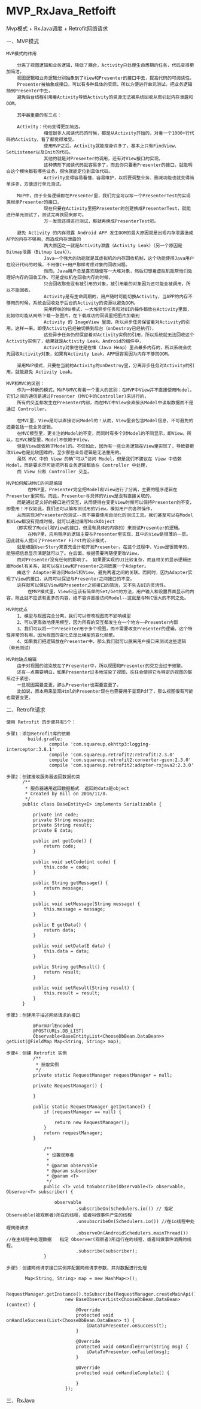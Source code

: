 # MVP_RxJava_Retfoift
Mvp模式 + RxJava调度 + Retrofit网络请求

一、MVP模式
    
    MVP模式的作用
    
        分离了视图逻辑和业务逻辑，降低了耦合，Activity只处理生命周期的任务，代码变得更加简洁。 
        视图逻辑和业务逻辑分别抽象到了View和Presenter的接口中去，提高代码的可阅读性。 
        Presenter被抽象成接口，可以有多种具体的实现，所以方便进行单元测试。把业务逻辑抽到Presenter中去，
        避免后台线程引用着Activity导致Activity的资源无法被系统回收从而引起内存泄露和OOM。
        
        其中最重要的有三点：
   
        Activity：代码变得更加简洁。
                  相信很多人阅读代码的时候，都是从Activity开始的，对着一个1000+行代码的Activity，看了都觉得难受。
                  使用MVP之后，Activity就能瘦身许多了，基本上只有FindView、SetListener以及Init的代码。
                  其他的就是对Presenter的调用，还有对View接口的实现。
                  这种情形下阅读代码就容易多了，而且你只要看Presenter的接口，就能明白这个模块都有哪些业务，很快就能定位到具体代码。
                  Activity变得容易看懂，容易维护，以后要调整业务、删减功能也就变得简单许多，方便进行单元测试。
                 
        MVP中，由于业务逻辑都在Presenter里，我们完全可以写一个PresenterTest的实现类继承Presenter的接口，
                  现在只要在Activity里把Presenter的创建换成PresenterTest，就能进行单元测试了，测试完再换回来即可。
                  万一发现还得进行测试，那就再换成PresenterTest吧。
    
        避免 Activity 的内存泄露 Android APP 发生OOM的最大原因就是出现内存泄露造成APP的内存不够用，而造成内存泄露的
                  两大原因之一就是Activity泄露（Activity Leak）（另一个原因是Bitmap泄露（Bitmap Leak））。
                  Java一个强大的功能就是其虚拟机的内存回收机制，这个功能使得Java用户在设计代码的时候，不用像C++用户那样考虑对象的回收问题。
                  然而，Java用户总是喜欢随便写一大堆对象，然后幻想着虚拟机能帮他们处理好内存的回收工作。可是虚拟机在回收内存的时候，
                  只会回收那些没有被引用的对象，被引用着的对象因为还可能会被调用，所以不能回收。 
                  Activity是有生命周期的，用户随时可能切换Activity，当APP的内存不够用的时候，系统会回收处于后台的Activity的资源以避免OOM。
                  采用传统的MV模式，一大堆异步任务和对UI的操作都放在Activity里面，比如你可能从网络下载一张图片，在下载成功的回调里把图片加载到 
                  Activity 的 ImageView 里面，所以异步任务保留着对Activity的引用。这样一来，即使Activity已经被切换到后台（onDestroy已经执行），
                  这些异步任务仍然保留着对Activity实例的引用，所以系统就无法回收这个Activity实例了，结果就是Activity Leak。Android的组件中，
                  Activity对象往往是在堆（Java Heap）里占最多内存的，所以系统会优先回收Activity对象，如果有Activity Leak，APP很容易因为内存不够而OOM。
    
        采用MVP模式，只要在当前的Activity的onDestroy里，分离异步任务对Activity的引用，就能避免 Activity Leak。
    
    MVP和MVC的区别：
        作为一种新的模式，MVP与MVC有着一个重大的区别：在MVP中View并不直接使用Model，它们之间的通信是通过Presenter (MVC中的Controller)来进行的，
        所有的交互都发生在Presenter内部，而在MVC中View会直接从Model中读取数据而不是通过 Controller。
        
        在MVC里，View是可以直接访问Model的！从而，View里会包含Model信息，不可避免的还要包括一些业务逻辑。 
        在MVC模型里，更关注的Model的不变，而同时有多个对Model的不同显示，即View。所以，在MVC模型里，Model不依赖于View，
        但是View是依赖于Model的。不仅如此，因为有一些业务逻辑在View里实现了，导致要更改View也是比较困难的，至少那些业务逻辑是无法重用的。
        虽然 MVC 中的 View 的确“可以”访问 Model，但是我们不建议在 View 中依赖 Model，而是要求尽可能把所有业务逻辑都放在 Controller 中处理，
        而 View 只和 Controller 交互。

    MVP如何解决MVC的问题编辑
            在MVP里，Presenter完全把Model和View进行了分离，主要的程序逻辑在Presenter里实现。而且，Presenter与具体的View是没有直接关联的，
        而是通过定义好的接口进行交互，从而使得在变更View时候可以保持Presenter的不变，即重用！不仅如此，我们还可以编写测试用的View，模拟用户的各种操作，
        从而实现对Presenter的测试--而不需要使用自动化的测试工具。我们甚至可以在Model和View都没有完成时候，就可以通过编写MockObject
       （即实现了Model和View的接口，但没有具体的内容的）来测试Presenter的逻辑。
            在MVP里，应用程序的逻辑主要在Presenter里实现，其中的View是很薄的一层。因此就有人提出了Presenter First的设计模式，
        就是根据UserStory来首先设计和开发Presenter。在这个过程中，View是很简单的，能够把信息显示清楚就可以了。在后面，根据需要再随便更改View，
        而对Presenter没有任何的影响了。 如果要实现的UI比较复杂，而且相关的显示逻辑还跟Model有关系，就可以在View和Presenter之间放置一个Adapter。
        由这个 Adapter来访问Model和View，避免两者之间的关联。而同时，因为Adapter实现了View的接口，从而可以保证与Presenter之间接口的不变。
        这样就可以保证View和Presenter之间接口的简洁，又不失去UI的灵活性。 
            在MVP模式里，View只应该有简单的Set/Get的方法，用户输入和设置界面显示的内容，除此就不应该有更多的内容，绝不容许直接访问Model--这就是与MVC很大的不同之处。

    MVP的优点
        1、模型与视图完全分离，我们可以修改视图而不影响模型
        2、可以更高效地使用模型，因为所有的交互都发生在一个地方——Presenter内部
        3、我们可以将一个Presenter用于多个视图，而不需要改变Presenter的逻辑。这个特性非常的有用，因为视图的变化总是比模型的变化频繁。
        4、如果我们把逻辑放在Presenter中，那么我们就可以脱离用户接口来测试这些逻辑（单元测试）

    MVP的缺点编辑
        由于对视图的渲染放在了Presenter中，所以视图和Presenter的交互会过于频繁。
        还有一点需要明白，如果Presenter过多地渲染了视图，往往会使得它与特定的视图的联系过于紧密。
        一旦视图需要变更，那么Presenter也需要变更了。
        比如说，原本用来呈现Html的Presenter现在也需要用于呈现Pdf了，那么视图很有可能也需要变更。


二、Retrofit请求
    
    使用 Retrofit 的步骤共有5个：
    
    步骤1：添加Retrofit库的依赖
            build.gradle:
                    compile 'com.squareup.okhttp3:logging-interceptor:3.8.1'
                    compile 'com.squareup.retrofit2:retrofit:2.3.0'
                    compile 'com.squareup.retrofit2:converter-gson:2.3.0'
                    compile 'com.squareup.retrofit2:adapter-rxjava2:2.3.0'
                    
    步骤2：创建接收服务器返回数据的类
          /**
           * 服务器通用返回数据格式  返回的data是object
           * Created by Bill on 2016/11/8.
           */
          public class BaseEntity<E> implements Serializable {
          
              private int code;
              private String message;
              private String result;
              private E data;
          
              public int getCode() {
                  return code;
              }
          
              public void setCode(int code) {
                  this.code = code;
              }
          
              public String getMessage() {
                  return message;
              }
          
              public void setMessage(String message) {
                  this.message = message;
              }
          
              public E getData() {
                  return data;
              }
          
              public void setData(E data) {
                  this.data = data;
              }
          
              public String getResult() {
                  return result;
              }
          
              public void setResult(String result) {
                  this.result = result;
              }
          }
          
    步骤3：创建用于描述网络请求的接口 
    
              @FormUrlEncoded
              @POST(URLs.DB_LIST)
              Observable<BaseEntityList<ChooseDbBean.DataBean>> getList(@FieldMap Map<String, String> map);
              
    步骤4：创建 Retrofit 实例 
              /**
               * 获取实例
               */
              private static RequestManager requestManager = null;
          
              private RequestManager() {
          
              }
          
              public static RequestManager getInstance() {
                  if (requestManager == null) {
          
                      return new RequestManager();
                  }
                  return requestManager;
              }
              
                  /**
                   * 设置观察者
                   *
                   * @param observable
                   * @param subscriber
                   * @param <T>
                   */
                  public <T> void toSubscribe(Observable<T> observable, Observer<T> subscriber) {
              
                      observable
                              .subscribeOn(Schedulers.io()) // 指定Observable(被观察者)所在的线程，或者叫做事件产生的线程
                              .unsubscribeOn(Schedulers.io()) //在io线程中处理网络请求
                              .observeOn(AndroidSchedulers.mainThread()) //在主线程中处理数据   指定 Observer(观察者)所运行在的线程，或者叫做事件消费的线程。
                              .subscribe(subscriber);
                  }
              
    步骤5：创建网络请求接口实例并配置网络请求参数，并对数据进行处理
            
           Map<String, String> map = new HashMap<>();
            
           RequestManager.getInstance().toSubscribe(RequestManager.createMainApi().getList(map),
                          new BaseObserverList<ChooseDbBean.DataBean>(context) {
                              @Override
                              protected void onHandleSuccess(List<ChooseDbBean.DataBean> t) {
                                  iDataToPresenter.onSuccess(t);
                              }
          
                              @Override
                              protected void onHandleError(String msg) {
                                  iDataToPresenter.onFailed(msg);
                              }
          
                              @Override
                              protected void onHandleComplete() {
          
                              }
                          });
                          

三、RxJava